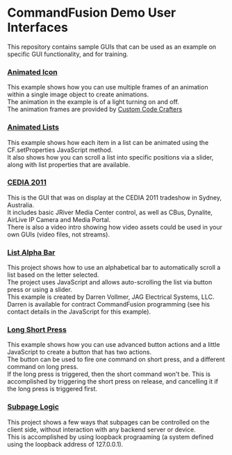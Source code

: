 # CommandFusion Demo User Interfaces #

This repository contains sample GUIs that can be used as an example on specific GUI functionality, and for training.

### [Animated Icon](DemoUserInterfaces/tree/master/Animated%20Icon)
This example shows how you can use multiple frames of an animation within a single image object to create animations.  
The animation in the example is of a light turning on and off.  
The animation frames are provided by [Custom Code Crafters](http://www.customcodecrafters.com/section/17/1/graphics)

### [Animated Lists](DemoUserInterfaces/tree/master/Animated%20Lists)
This example shows how each item in a list can be animated using the CF.setProperties JavaScript method.  
It also shows how you can scroll a list into specific positions via a slider, along with list properties that are available.

### [CEDIA 2011](DemoUserInterfaces/tree/master/CEDIA%202011)
This is the GUI that was on display at the CEDIA 2011 tradeshow in Sydney, Australia.  
It includes basic JRiver Media Center control, as well as CBus, Dynalite, AirLive IP Camera and Media Portal.  
There is also a video intro showing how video assets could be used in your own GUIs (video files, not streams).

### [List Alpha Bar](DemoUserInterfaces/tree/master/ListAlphaBar)
This project shows how to use an alphabetical bar to automatically scroll a list based on the letter selected.  
The project uses JavaScript and allows auto-scrolling the list via button press or using a slider.  
This example is created by Darren Vollmer, JAG Electrical Systems, LLC.  
Darren is available for contract CommandFusion programming (see his contact details in the JavaScript for this example).

### [Long Short Press](DemoUserInterfaces/tree/master/LongShortPress)
This example shows how you can use advanced button actions and a little JavaScript to create a button that has two actions.  
The button can be used to fire one command on short press, and a different command on long press.  
If the long press is triggered, then the short command won't be. This is accomplished by triggering the short press on release, and cancelling it if the long press is triggered first.

### [Subpage Logic](DemoUserInterfaces/tree/master/SubpageLogic)
This project shows a few ways that subpages can be controlled on the client side, without interaction with any backend server or device.  
This is accomplished by using loopback prograaming (a system defined using the loopback address of 127.0.0.1).